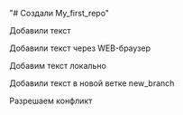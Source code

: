 "# Создали My_first_repo" 

Добавили текст

Добавили текст через WEB-браузер

Добавим текст локально

Добавили текст в новой ветке new_branch

Разрешаем конфликт
